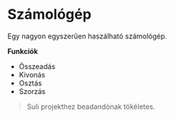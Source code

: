 # Számológép

Egy nagyon egyszerűen haszálható számológép.

**Funkciók**
- Összeadás
- Kivonás
- Osztás
- Szorzás

> Suli projekthez beadandónak tökéletes.
